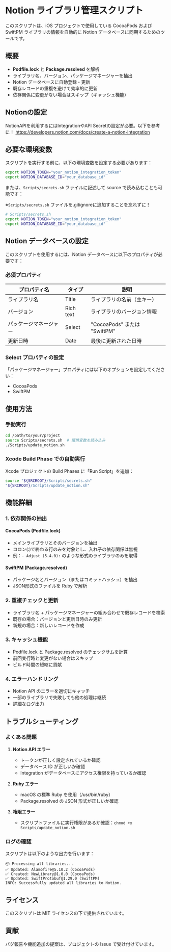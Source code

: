 # Notion ライブラリ管理スクリプト

このスクリプトは、iOS プロジェクトで使用している CocoaPods および SwiftPM ライブラリの情報を自動的に Notion データベースに同期するためのツールです。

## 概要

- **Podfile.lock** と **Package.resolved** を解析
- ライブラリ名、バージョン、パッケージマネージャーを抽出
- Notion データベースに自動登録・更新
- 既存レコードの重複を避けて効率的に更新
- 依存関係に変更がない場合はスキップ（キャッシュ機能）

## Notionの設定

NotionAPIを利用するにはIntegrationやAPI Secretの設定が必要。以下を参考に！
https://developers.notion.com/docs/create-a-notion-integration


## 必要な環境変数

スクリプトを実行する前に、以下の環境変数を設定する必要があります：

```bash
export NOTION_TOKEN="your_notion_integration_token"
export NOTION_DATABASE_ID="your_database_id"
```

または、`Scripts/secrets.sh` ファイルに記述して source で読み込むことも可能です：

※`Scripts/secrets.sh` ファイルを.gitignoreに追加することを忘れずに！

```bash
# Scripts/secrets.sh
export NOTION_TOKEN="your_notion_integration_token"
export NOTION_DATABASE_ID="your_database_id"
```

## Notion データベースの設定

このスクリプトを使用するには、Notion データベースに以下のプロパティが必要です：

### 必須プロパティ

| プロパティ名 | タイプ | 説明 |
|-------------|--------|------|
| ライブラリ名 | Title | ライブラリの名前（主キー） |
| バージョン | Rich text | ライブラリのバージョン情報 |
| パッケージマネージャー | Select | "CocoaPods" または "SwiftPM" |
| 更新日時 | Date | 最後に更新された日時 |



### Select プロパティの設定

「パッケージマネージャー」プロパティには以下のオプションを設定してください：
- CocoaPods
- SwiftPM

## 使用方法

### 手動実行

```bash
cd /path/to/your/project
source Scripts/secrets.sh  # 環境変数を読み込み
./Scripts/update_notion.sh
```

### Xcode Build Phase での自動実行

Xcode プロジェクトの Build Phases に「Run Script」を追加：

```bash
source "${SRCROOT}/Scripts/secrets.sh"
"${SRCROOT}/Scripts/update_notion.sh"
```

## 機能詳細

### 1. 依存関係の抽出

#### CocoaPods (Podfile.lock)
- メインライブラリとそのバージョンを抽出
- コロン(:)で終わる行のみを対象とし、入れ子の依存関係は無視
- 例：`- Adjust (5.4.0):` のような形式のライブラリのみを取得

#### SwiftPM (Package.resolved)
- パッケージ名とバージョン（またはコミットハッシュ）を抽出
- JSON形式のファイルを Ruby で解析

### 2. 重複チェックと更新

- ライブラリ名 + パッケージマネージャーの組み合わせで既存レコードを検索
- 既存の場合：バージョンと更新日時のみ更新
- 新規の場合：新しいレコードを作成

### 3. キャッシュ機能

- Podfile.lock と Package.resolved のチェックサムを計算
- 前回実行時と変更がない場合はスキップ
- ビルド時間の短縮に貢献

### 4. エラーハンドリング

- Notion API のエラーを適切にキャッチ
- 一部のライブラリで失敗しても他の処理は継続
- 詳細なログ出力

## トラブルシューティング

### よくある問題

1. **Notion API エラー**
   - トークンが正しく設定されているか確認
   - データベース ID が正しいか確認
   - Integration がデータベースにアクセス権限を持っているか確認

2. **Ruby エラー**
   - macOS の標準 Ruby を使用（/usr/bin/ruby）
   - Package.resolved の JSON 形式が正しいか確認

3. **権限エラー**
   - スクリプトファイルに実行権限があるか確認：`chmod +x Scripts/update_notion.sh`

### ログの確認

スクリプトは以下のような出力を行います：

```
📦 Processing all libraries...
✅ Updated: Alamofire@5.10.2 (CocoaPods)
✅ Created: NewLibrary@1.0.0 (CocoaPods)
✅ Updated: SwiftProtobuf@1.29.0 (SwiftPM)
INFO: Successfully updated all libraries to Notion.
```

## ライセンス

このスクリプトは MIT ライセンスの下で提供されています。

## 貢献

バグ報告や機能追加の提案は、プロジェクトの Issue で受け付けています。
